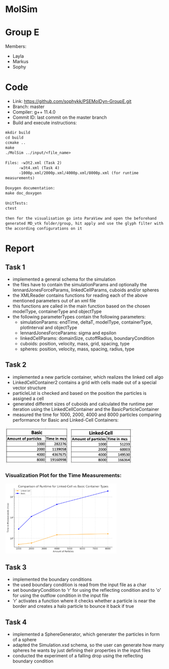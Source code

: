 MolSim
===
# Group E #
Members:
* Layla
* Markus
* Sophy

# Code #
* Link:     https://github.com/sophykk/PSEMolDyn-GroupE.git
* Branch:   master
* Compiler: g++ 11.4.0
* Commit ID: last commit on the master branch
* Build and execute instructions:
 ```
 mkdir build
 cd build
 ccmake ..
 make
 ./MolSim ../input/<file_name>

Files: -w3t2.xml (Task 2)
       -w3t4.xml (Task 4)
       -1000p.xml/2000p.xml/4000p.xml/8000p.xml (for runtime measurements)
 
 Doxygen documentation: 
 make doc_doxygen

UnitTests:
ctest
 
 then for the visualisation go into ParaView and open the beforehand generated MD_vtk folder/group, hit apply and use the glyph filter with the according configurations on it
```
# Report #
## Task 1 ##

- implemented a general schema for the simulation
- the files have to contain the simulationParams and optionally the lennardJonesForceParams, linkedCellParams, cuboids and/or spheres
- the XMLReader contains functions for reading each of the above mentioned parameters out of an xml file
- this functions are called in the main function based on the chosen modelType, containerType and objectType
- the following parameterTypes contain the following parameters:
  - simulationParams: endTime, deltaT, modelType, containerType, plotInterval and objectType
  - lennardJonesForceParams: sigma and epsilon
  - linkedCellParams: domainSize, cutoffRadius, boundaryCondition
  - cuboids: position, velocity, mass, grid, spacing, type
  - spheres: position, velocity, mass, spacing, radius, type

## Task 2 ##

- implemented a new particle container, which realizes the linked cell algo
- LinkedCellContainer2 contains a grid with cells made out of a special vector structure
- particleList is checked and based on the position the particles is assigned a cell
- generated different sizes of cuboids and calculated the runtime per iteration using the LinkedCellContainer and the BasicParticleContainer
- measured the time for 1000, 2000, 4000 and 8000 particles comparing performance for Basic and Linked-Cell Containers:

<img src="Basic.png" alt="Time measurements for Basic Container" title="Basic" width="200"/> 
<img src="Linked Cell.png" alt="Time measurements for Linked Cell Container" title="Linked Cell" width="200"/>

### Visualization Plot for the Time Measurements: ###
<img src="./measurements_pic.png" alt="Corresponding Graph" title="Comparison graph" style="width: 70%;">


  
## Task 3 ##

- implemented the boundary conditions
- the used boundary condition is read from the input file as a char
- set boundaryCondition to 'r' for using the reflecting condition and to 'o' for using the outflow condition in the input file
- 'r' activates a function where it checks whether a particle is near the border and creates a halo particle to bounce it back if true

## Task 4 ##

- implemented a SphereGenerator, which generater the particles in form of a sphere
- adapted the Simulation.xsd schema, so the user can generate how many spheres he wants by just defining their properties in the input files
- conducted the experiment of a falling drop using the reflecting boundary condition

